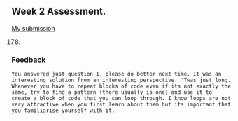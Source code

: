 ## Week 2 Assessment.

[My submission](https://repl.it/@Goziex/Chigozie)

0178.
### Feedback
`
You answered just question 1, please do better next time.
It was an interesting solution from an interesting perspective. 'Twas just long. 
Whenever you have to repeat blocks of code even if its not exactly the same, try to find a pattern (there usually is one)
and use it to create a block of code that you can loop through.
I know loops are not very attractive when you first learn about them but its important that you familiarise yourself with it.
`
